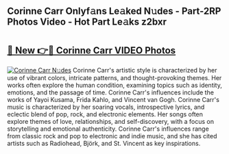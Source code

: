 ## Corinne Carr Onlyf𝚊ns Le𝚊ked N𝚞des - Part-2RP Photos Video - Hot Part Le𝚊ks z2bxr

# <h2><a href="http://ab51658.deff.icu/?id=Corinne+Carr">🔗 New 👉🔴 Corinne Carr VIDEO Photos</a></h2>

[![Corinne Carr N𝚞des](https://i.imgur.com/rIISA9y.gif)](http://ab51658.deff.icu/?id=Corinne+Carr)
Corinne Carr's artistic style is characterized by her use of vibrant colors, intricate patterns, and thought-provoking themes. Her works often explore the human condition, examining topics such as identity, emotions, and the passage of time. Corinne Carr's influences include the works of Yayoi Kusama, Frida Kahlo, and Vincent van Gogh. Corinne Carr's music is characterized by her soaring vocals, introspective lyrics, and eclectic blend of pop, rock, and electronic elements. Her songs often explore themes of love, relationships, and self-discovery, with a focus on storytelling and emotional authenticity. Corinne Carr's influences range from classic rock and pop to electronic and indie music, and she has cited artists such as Radiohead, Björk, and St. Vincent as key inspirations.
